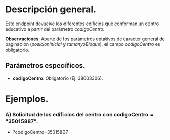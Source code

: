 # Descripción general.

Este endpoint devuelve los diferentes edificios que conforman un centro educativo a partir del parámetro *codigoCentro*.

**Observaciones**: Aparte de los parámetros optativos de caracter general de paginación (_posicionInicial_ y _tamanyoBloque_), el campo *codigoCentro* es obligatorio.

## Parámetros específicos.

* **codigoCentro**: Obligatorio (Ej. 38003306).

# Ejemplos.
### A) Solicitud de los edificios del centro con codigoCentro = "35015887".
* ?codigoCentro=35015887
